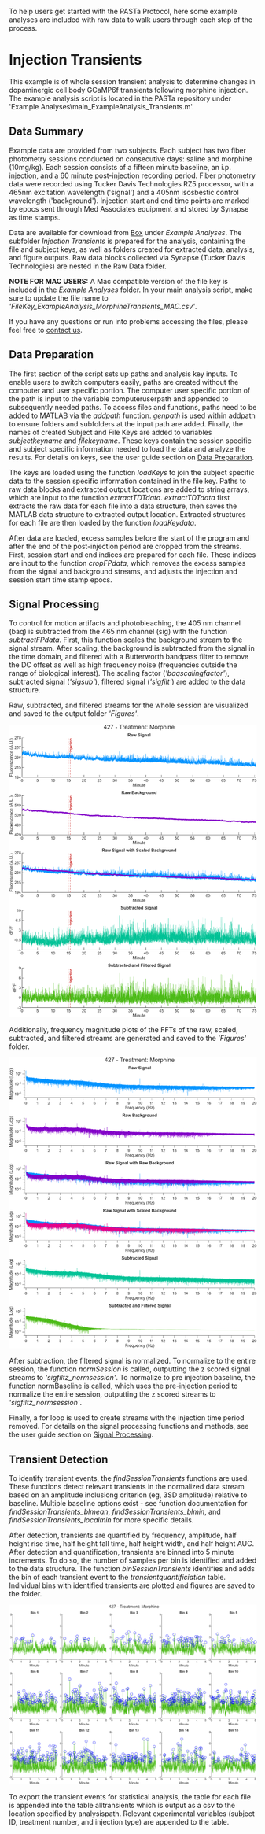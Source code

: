 To help users get started with the PASTa Protocol, here some example analyses are included with raw data to walk users through each step of the process.

# Injection Transients
This example is of whole session transient analysis to determine changes in dopaminergic cell body GCaMP6f transients following morphine injection. The example analysis script is located in the PASTa repository under 'Example Analyses\main_ExampleAnalysis_Transients.m'.

## Data Summary
Example data are provided from two subjects. Each subject has two fiber photometry sessions conducted on consecutive days: saline and morphine (10mg/kg). Each session consists of a fifteen minute baseline, an i.p. injection, and a 60 minute post-injection recording period. Fiber photometry data were recorded using Tucker Davis Technologies RZ5 processor, with a 465nm excitation wavelength ('signal') and a 405nm isosbestic control wavelength ('background'). Injection start and end time points are marked by epocs sent through Med Associates equipment and stored by Synapse as time stamps. 

Data are available for download from [Box](https://uofi.box.com/s/pqpa8286yi6oia1ocjts7qytb1wetgpv) under _Example Analyses_. The subfolder _Injection Transients_ is prepared for the analysis, containing the file and subject keys, as well as folders created for extracted data, analysis, and figure outputs. Raw data blocks collected via Synapse (Tucker Davis Technologies) are nested in the Raw Data folder.

**NOTE FOR MAC USERS:** A Mac compatible version of the file key is included in the _Example Analyses_ folder. In your main analysis script, make sure to update the file name to *'FileKey_ExampleAnalysis_MorphineTransients_MAC.csv'*.

If you have any questions or run into problems accessing the files, please feel free to [contact us](https://rdonka.github.io/PASTaUserGuide/contactus/).

## Data Preparation
The first section of the script sets up paths and analysis key inputs. To enable users to switch computers easily, paths are created without the computer and user specific portion. The computer user specific portion of the path is input to the variable computeruserpath and appended to subsequently needed paths. To access files and functions, paths need to be added to MATLAB via the *addpath* function. *genpath* is used within addpath to ensure folders and subfolders at the input path are added. Finally, the names of created Subject and File Keys are added to variables *subjectkeyname* and *filekeyname*. These keys contain the session specific and subject specific information needed to load the data and analyze the results. For details on keys, see the user guide section on [Data Preparation](https://rdonka.github.io/PASTaUserGuide/userguide/datapreparation/).

The keys are loaded using the function *loadKeys* to join the subject specific data to the session specific information contained in the file key. Paths to raw data blocks and extracted output locations are added to string arrays, which are input to the function *extractTDTdata*. *extractTDTdata* first extracts the raw data for each file into a data structure, then saves the MATLAB data structure to extracted output location. Extracted structures for each file are then loaded by the function *loadKeydata*. 

After data are loaded, excess samples before the start of the program and after the end of the post-injection period are cropped from the streams. First, session  start and end indices are prepared for each file. These indices are input to the function *cropFPdata*, which removes the excess samples from the signal and background streams, and adjusts the injection and session start time stamp epocs.

## Signal Processing
To control for motion artifacts and photobleaching, the 405 nm channel (baq) is subtracted from the 465 nm channel (sig) with the function *subtractFPdata*. First, this function scales the background stream to the signal stream. After scaling, the background is subtracted from the signal in the time domain, and filtered with a Butterworth bandpass filter to remove the DC offset as well as high frequency noise (frequencies outside the range of biological interest). The scaling factor (*'baqscalingfactor'*), subtracted signal (*'sigsub'*), filtered signal (*'sigfilt'*) are added to the data structure.

Raw, subtracted, and filtered streams for the whole session are visualized and saved to the output folder *'Figures'*.

![png](./img/exampleanalyses_1_SessionTraces_427_Morphine.png)

Additionally, frequency magnitude plots of the FFTs of the raw, scaled, subtracted, and filtered streams are generated and saved to the *'Figures'* folder.

![png](./img/exampleanalyses_2_SessionFFTs_427_Morphine.png)


After subtraction, the filtered signal is normalized. To normalize to the entire session, the function *normSession* is called, outputting the z scored signal streams to *'sigfiltz_normsession'*. To normalize to pre injection baseline, the function normBaseline is called, which uses the pre-injection period to normalize the entire session, outputting the z scored streams to *'sigfiltz_normsession'*. 


Finally, a for loop is used to create streams with the injection time period removed. For details on the signal processing functions and methods, see the user guide section on [Signal Processing](https://rdonka.github.io/PASTaUserGuide/userguide/signalprocessing/).


## Transient Detection
To identify transient events, the *findSessionTransients* functions are used. These functions detect relevant transients in the normalized data stream based on an amplitude inclusiong criterion (eg, 3SD amplitude) relative to baseline. Multiple baseline options exist - see function documentation for *findSessionTransients_blmean*, *findSessionTransients_blmin*, and *findSessionTransients_localmin* for more specific details. 

After detection, transients are quantified by frequency, amplitude, half height rise time, half height fall time, half height width, and half height AUC. After detection and quantification, transients are binned into 5 minute increments. To do so, the number of samples per bin is identified and added to the data structure. The function *binSessionTransients* identifies and adds the bin of each transient event to the *transientquantificiation* table. Individual bins with identified transients are plotted and figures are saved to the folder.

![png](./img/exampleanalyses_3_SessionBins_blmin_427_Morphine.png)

To export the transient events for statistical analysis, the table for each file is appended into the table alltransients which is output as a csv to the location specified by analysispath. Relevant experimental variables (subject ID, treatment number, and injection type) are appended to the table.

